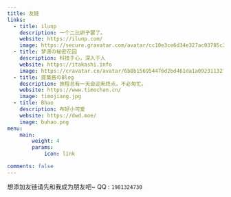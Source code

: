 ```yaml
---
title: 友链
links:
  - title: ilunp
    description: 一个二比卵子罢了。
    website: https://ilunp.com/
    image: https://secure.gravatar.com/avatar/cc10e3ce6d34e327ac03785c3e612faf?s=128&r=G
  - title: 梦潇の秘密花园
    description: 科技于心，深入于人
    website: https://itakashi.info
    image: https://cravatar.cn/avatar/6b8b156954476d2bd461da1a09231132?s=256&d=mm&r=g
  - title: 提莫酱のBlog
    description: 旅程总有一天会迎来终点，不必匆忙。
    website: https://www.timochan.cn/
    image: timojiang.jpg
  - title: Bhao
    description: 布好小可爱
    website: https://dwd.moe/
    image: buhao.png
menu:
    main: 
        weight: 4
        params:
            icon: link

comments: false
---
```


想添加友链请先和我成为朋友吧~ QQ : `1981324730`